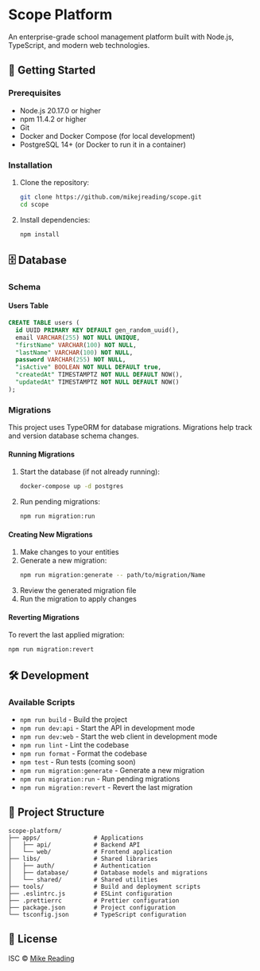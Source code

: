 # Scope Platform

An enterprise-grade school management platform built with Node.js, TypeScript, and modern web technologies.

## 🚀 Getting Started

### Prerequisites

- Node.js 20.17.0 or higher
- npm 11.4.2 or higher
- Git
- Docker and Docker Compose (for local development)
- PostgreSQL 14+ (or Docker to run it in a container)

### Installation

1. Clone the repository:
   ```bash
   git clone https://github.com/mikejreading/scope.git
   cd scope
   ```

2. Install dependencies:
   ```bash
   npm install
   ```

## 🗄️ Database

### Schema

#### Users Table

```sql
CREATE TABLE users (
  id UUID PRIMARY KEY DEFAULT gen_random_uuid(),
  email VARCHAR(255) NOT NULL UNIQUE,
  "firstName" VARCHAR(100) NOT NULL,
  "lastName" VARCHAR(100) NOT NULL,
  password VARCHAR(255) NOT NULL,
  "isActive" BOOLEAN NOT NULL DEFAULT true,
  "createdAt" TIMESTAMPTZ NOT NULL DEFAULT NOW(),
  "updatedAt" TIMESTAMPTZ NOT NULL DEFAULT NOW()
);
```

### Migrations

This project uses TypeORM for database migrations. Migrations help track and version database schema changes.

#### Running Migrations

1. Start the database (if not already running):
   ```bash
   docker-compose up -d postgres
   ```

2. Run pending migrations:
   ```bash
   npm run migration:run
   ```

#### Creating New Migrations

1. Make changes to your entities
2. Generate a new migration:
   ```bash
   npm run migration:generate -- path/to/migration/Name
   ```
3. Review the generated migration file
4. Run the migration to apply changes

#### Reverting Migrations

To revert the last applied migration:

```bash
npm run migration:revert
```

## 🛠 Development

### Available Scripts

- `npm run build` - Build the project
- `npm run dev:api` - Start the API in development mode
- `npm run dev:web` - Start the web client in development mode
- `npm run lint` - Lint the codebase
- `npm run format` - Format the codebase
- `npm test` - Run tests (coming soon)
- `npm run migration:generate` - Generate a new migration
- `npm run migration:run` - Run pending migrations
- `npm run migration:revert` - Revert the last migration

## 📁 Project Structure

```
scope-platform/
├── apps/               # Applications
│   ├── api/            # Backend API
│   └── web/            # Frontend application
├── libs/               # Shared libraries
│   ├── auth/           # Authentication
│   ├── database/       # Database models and migrations
│   └── shared/         # Shared utilities
├── tools/              # Build and deployment scripts
├── .eslintrc.js        # ESLint configuration
├── .prettierrc         # Prettier configuration
├── package.json        # Project configuration
└── tsconfig.json       # TypeScript configuration
```

## 📝 License

ISC © [Mike Reading](https://github.com/mikejreading)

